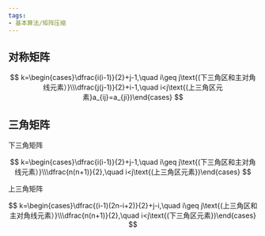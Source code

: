 ```yaml
---
tags: 
- 基本算法/矩阵压缩
---
```




## 对称矩阵

$$
k=\begin{cases}\dfrac{i(i-1)}{2}+j-1,\quad i\geq j\text{(下三角区和主对角线元素）}\\\dfrac{j(j-1)}{2}+i-1,\quad i<j\text{(上三角区元素}a_{ij}=a_{ji})\end{cases}
$$

## 三角矩阵

下三角矩阵

$$
k=\begin{cases}\dfrac{i(i-1)}{2}+j-1,\quad i\geq j\text{(下三角区和主对角线元素）}\\\dfrac{n(n+1)}{2},\quad i<j\text{(上三角区元素})\end{cases}
$$

上三角矩阵

$$
k=\begin{cases}\dfrac{(i-1)(2n-i+2)}{2}+j-i,\quad i\geq j\text{(上三角区和主对角线元素）}\\\dfrac{n(n+1)}{2},\quad i<j\text{(下三角区元素})\end{cases}
$$

